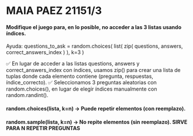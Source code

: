 # MAIA PAEZ 21151/3

#### Modifique el juego para, en lo posible, no acceder a las 3 listas usando índices.

Ayuda: questions_to_ask = random.choices( list( zip( questions, answers, correct_answers_index ) ), k=3 )

✅ En lugar de acceder a las listas questions, answers y correct_answers_index con índices, usamos zip() para crear una lista de tuplas donde cada elemento contiene (pregunta, respuestas, índice_correcto).
✅ Seleccionamos 3 preguntas aleatorias con random.choices(), en lugar de elegir índices manualmente con random.randint().

#### random.choices(lista, k=n) → Puede repetir elementos (con reemplazo).

#### random.sample(lista, k=n) → No repite elementos (sin reemplazo). SIRVE PARA N REPETIR PREGUNTAS
